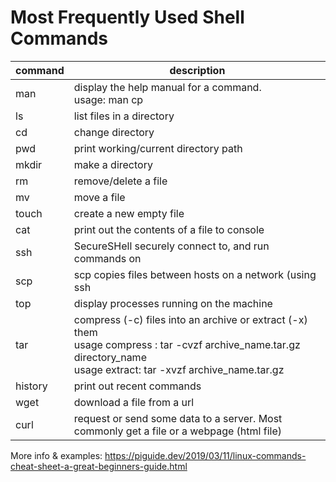 # Most Frequently Used Shell Commands

command  | description                                 |
---------|---------------------------------------------|
man	|display the help manual for a command. <br> usage: man cp  
ls  | list files in a directory |
cd  | change directory |
pwd | print working/current directory path |
mkdir   | make a directory |
rm  | remove/delete a file |
mv  | move a file |
touch   | create a new empty file |
cat | print out the contents of a file to console |
ssh | SecureSHell securely connect to, and run commands on |remote server/machine  
scp | scp copies files between hosts on a network (using ssh |
top | display processes running on the machine |
tar | compress (-c) files into an archive or extract (-x) them <br/> usage compress : tar -cvzf archive_name.tar.gz directory_name <br/> usage extract: tar -xvzf archive_name.tar.gz |
history | print out recent commands |
wget    | download a file from a url |
curl    | request or send some data to a server. Most commonly get a file or a webpage (html file) |


More info & examples: https://piguide.dev/2019/03/11/linux-commands-cheat-sheet-a-great-beginners-guide.html